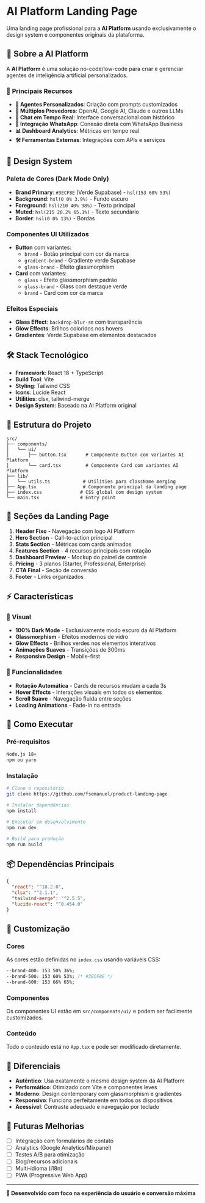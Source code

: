 # AI Platform Landing Page

Uma landing page profissional para a **AI Platform** usando exclusivamente o design system e componentes originais da plataforma.

## 🚀 Sobre a AI Platform

A **AI Platform** é uma solução no-code/low-code para criar e gerenciar agentes de inteligência artificial personalizados.

### 🎯 **Principais Recursos**
- **🤖 Agentes Personalizados**: Criação com prompts customizados
- **🔗 Múltiplos Provedores**: OpenAI, Google AI, Claude e outros LLMs
- **💬 Chat em Tempo Real**: Interface conversacional com histórico
- **📱 Integração WhatsApp**: Conexão direta com WhatsApp Business
- **📊 Dashboard Analytics**: Métricas em tempo real
- **🛠️ Ferramentas Externas**: Integrações com APIs e serviços

## 🎨 **Design System**

### **Paleta de Cores (Dark Mode Only)**
- **Brand Primary**: `#3ECF8E` (Verde Supabase) - `hsl(153 60% 53%)`
- **Background**: `hsl(0 0% 3.9%)` - Fundo escuro
- **Foreground**: `hsl(210 40% 98%)` - Texto principal
- **Muted**: `hsl(215 20.2% 65.1%)` - Texto secundário
- **Border**: `hsl(0 0% 13%)` - Bordas

### **Componentes UI Utilizados**
- **Button** com variantes:
  - `brand` - Botão principal com cor da marca
  - `gradient-brand` - Gradiente verde Supabase
  - `glass-brand` - Efeito glassmorphism
- **Card** com variantes:
  - `glass` - Efeito glassmorphism padrão
  - `glass-brand` - Glass com destaque verde
  - `brand` - Card com cor da marca

### **Efeitos Especiais**
- **Glass Effect**: `backdrop-blur-sm` com transparência
- **Glow Effects**: Brilhos coloridos nos hovers
- **Gradientes**: Verde Supabase em elementos destacados

## 🛠️ **Stack Tecnológico**

- **Framework**: React 18 + TypeScript
- **Build Tool**: Vite
- **Styling**: Tailwind CSS
- **Icons**: Lucide React
- **Utilities**: clsx, tailwind-merge
- **Design System**: Baseado na AI Platform original

## 📁 **Estrutura do Projeto**

```
src/
├── components/
│   └── ui/
│       ├── button.tsx       # Componente Button com variantes AI Platform
│       └── card.tsx         # Componente Card com variantes AI Platform
├── lib/
│   └── utils.ts            # Utilities para className merging
├── App.tsx                 # Componente principal da landing page
├── index.css              # CSS global com design system
└── main.tsx               # Entry point
```

## 🎯 **Seções da Landing Page**

1. **Header Fixo** - Navegação com logo AI Platform
2. **Hero Section** - Call-to-action principal
3. **Stats Section** - Métricas com cards animados
4. **Features Section** - 4 recursos principais com rotação
5. **Dashboard Preview** - Mockup do painel de controle
6. **Pricing** - 3 planos (Starter, Professional, Enterprise)
7. **CTA Final** - Seção de conversão
8. **Footer** - Links organizados

## ⚡ **Características**

### **🎨 Visual**
- **100% Dark Mode** - Exclusivamente modo escuro da AI Platform
- **Glassmorphism** - Efeitos modernos de vidro
- **Glow Effects** - Brilhos verdes nos elementos interativos
- **Animações Suaves** - Transições de 300ms
- **Responsive Design** - Mobile-first

### **🔧 Funcionalidades**
- **Rotação Automática** - Cards de recursos mudam a cada 3s
- **Hover Effects** - Interações visuais em todos os elementos
- **Scroll Suave** - Navegação fluida entre seções
- **Loading Animations** - Fade-in na entrada

## 🚀 **Como Executar**

### **Pré-requisitos**
```bash
Node.js 18+
npm ou yarn
```

### **Instalação**
```bash
# Clone o repositório
git clone https://github.com/fsemanuel/product-landing-page

# Instalar dependências
npm install

# Executar em desenvolvimento
npm run dev

# Build para produção
npm run build
```

## 📦 **Dependências Principais**

```json
{
  "react": "^18.2.0",
  "clsx": "^2.1.1",
  "tailwind-merge": "^2.5.5",
  "lucide-react": "^0.454.0"
}
```

## 🎨 **Customização**

### **Cores**
As cores estão definidas no `index.css` usando variáveis CSS:
```css
--brand-400: 153 50% 36%;
--brand-500: 153 60% 53%; /* #3ECF8E */
--brand-600: 153 66% 65%;
```

### **Componentes**
Os componentes UI estão em `src/components/ui/` e podem ser facilmente customizados.

### **Conteúdo**
Todo o conteúdo está no `App.tsx` e pode ser modificado diretamente.

## 🌟 **Diferenciais**

- **Autêntico**: Usa exatamente o mesmo design system da AI Platform
- **Performático**: Otimizado com Vite e componentes leves
- **Moderno**: Design contemporary com glassmorphism e gradientes
- **Responsivo**: Funciona perfeitamente em todos os dispositivos
- **Acessível**: Contraste adequado e navegação por teclado

## 🔄 **Futuras Melhorias**

- [ ] Integração com formulários de contato
- [ ] Analytics (Google Analytics/Mixpanel)
- [ ] Testes A/B para otimização
- [ ] Blog/recursos adicionais
- [ ] Multi-idioma (i18n)
- [ ] PWA (Progressive Web App)

---

**🚀 Desenvolvido com foco na experiência do usuário e conversão máxima**